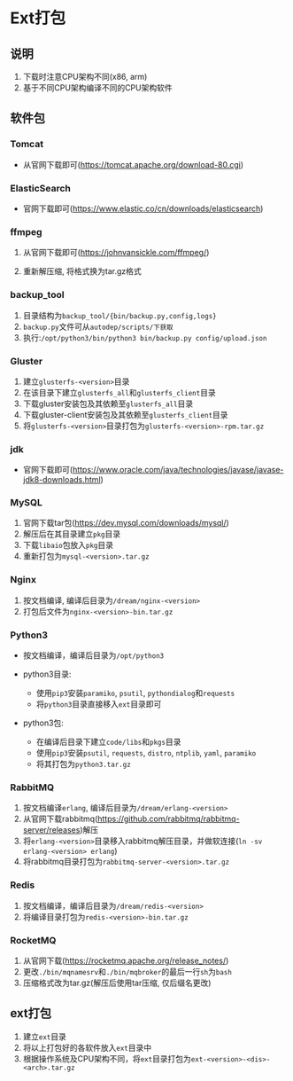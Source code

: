 # Ext打包

## 说明

1. 下载时注意CPU架构不同(x86, arm)
2. 基于不同CPU架构编译不同的CPU架构软件



## 软件包

### Tomcat

- 从官网下载即可(https://tomcat.apache.org/download-80.cgi)



### ElasticSearch

- 官网下载即可(https://www.elastic.co/cn/downloads/elasticsearch)



### ffmpeg

1. 从官网下载即可(https://johnvansickle.com/ffmpeg/)

2. 重新解压缩, 将格式换为tar.gz格式

   

### backup_tool

1. 目录结构为`backup_tool/{bin/backup.py,config,logs}`
2. `backup.py`文件可从`autodep/scripts/下获取`
3. 执行:`/opt/python3/bin/python3 bin/backup.py config/upload.json`



### Gluster

1. 建立`glusterfs-<version>`目录
2. 在该目录下建立`glusterfs_all`和`glusterfs_client`目录
3. 下载gluster安装包及其依赖至`glusterfs_all`目录
4. 下载gluster-client安装包及其依赖至`glusterfs_client`目录
5. 将`glusterfs-<version>`目录打包为`glusterfs-<version>-rpm.tar.gz`



### jdk

- 官网下载即可(https://www.oracle.com/java/technologies/javase/javase-jdk8-downloads.html)



### MySQL

1. 官网下载tar包(https://dev.mysql.com/downloads/mysql/)
2. 解压后在其目录建立`pkg`目录
3. 下载`libaio`包放入`pkg`目录
4. 重新打包为`mysql-<version>.tar.gz`



### Nginx

1. 按文档编译, 编译后目录为`/dream/nginx-<version>`
2. 打包后文件为`nginx-<version>-bin.tar.gz`



### Python3

- 按文档编译，编译后目录为`/opt/python3`

- python3目录:
  - 使用`pip3`安装`paramiko`, `psutil`, `pythondialog`和`requests`
  - 将`python3`目录直接移入`ext`目录即可
- python3包: 
  - 在编译后目录下建立`code/libs`和`pkgs`目录
  - 使用`pip3`安装`psutil`, `requests`, `distro`, `ntplib`, `yaml`, `paramiko`
  - 将其打包为`python3.tar.gz`



### RabbitMQ

1. 按文档编译`erlang`, 编译后目录为`/dream/erlang-<version>`
2. 从官网下载rabbitmq(https://github.com/rabbitmq/rabbitmq-server/releases)解压
3. 将`erlang-<version>`目录移入rabbitmq解压目录，并做软连接(`ln -sv erlang-<version> erlang`)
4. 将rabbitmq目录打包为`rabbitmq-server-<version>.tar.gz`



### Redis

1. 按文档编译，编译后目录为`/dream/redis-<version>`
2. 将编译目录打包为`redis-<version>-bin.tar.gz`

### RocketMQ

1. 从官网下载(https://rocketmq.apache.org/release_notes/)
2. 更改`./bin/mqnamesrv`和`./bin/mqbroker`的最后一行`sh`为`bash`
3. 压缩格式改为tar.gz(解压后使用tar压缩, 仅后缀名更改)


## ext打包

1. 建立`ext`目录
2. 将以上打包好的各软件放入`ext`目录中
3. 根据操作系统及CPU架构不同，将`ext`目录打包为`ext-<version>-<dis>-<arch>.tar.gz`

